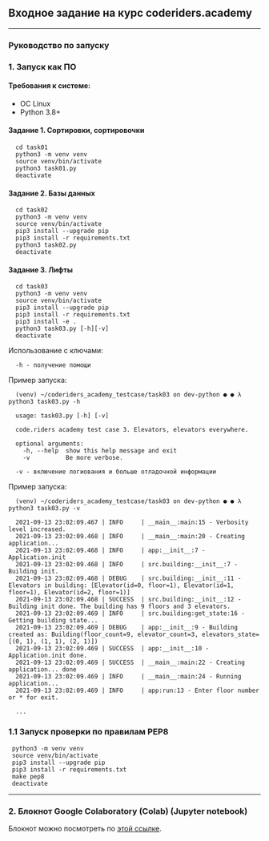 ## Входное задание на курс coderiders.academy

---

### Руководство по запуску

### 1. Запуск как ПО

#### Требования к системе: 
- ОС Linux
- Python 3.8+

#### Задание 1. Сортировки, сортировочки
```
  cd task01
  python3 -m venv venv
  source venv/bin/activate
  python3 task01.py
  deactivate
```

#### Зaдание 2. Базы данных
```
  cd task02
  python3 -m venv venv
  source venv/bin/activate
  pip3 install --upgrade pip
  pip3 install -r requirements.txt
  python3 task02.py
  deactivate
```

#### Зaдание 3. Лифты
```
  cd task03
  python3 -m venv venv
  source venv/bin/activate
  pip3 install --upgrade pip
  pip3 install -r requirements.txt
  pip3 install -e .
  python3 task03.py [-h][-v]
  deactivate
```

Использование с ключами:

```
  -h - получение помощи
```

Пример запуска:

```
  (venv) ~/coderiders_academy_testcase/task03 on dev-python ● ● λ python3 task03.py -h

  usage: task03.py [-h] [-v]

  code.riders academy test case 3. Elevators, elevators everywhere.

  optional arguments:
    -h, --help  show this help message and exit
    -v          Be more verbose.

```

```
  -v - включение логиования и больше отладочной информации
```

Пример запуска:

```
  (venv) ~/coderiders_academy_testcase/task03 on dev-python ● ● λ python3 task03.py -v

  2021-09-13 23:02:09.467 | INFO     | __main__:main:15 - Verbosity level increased.
  2021-09-13 23:02:09.468 | INFO     | __main__:main:20 - Creating application...
  2021-09-13 23:02:09.468 | INFO     | app:__init__:7 - Application.init
  2021-09-13 23:02:09.468 | INFO     | src.building:__init__:7 - Building init.
  2021-09-13 23:02:09.468 | DEBUG    | src.building:__init__:11 - Elevators in building: [Elevator(id=0, floor=1), Elevator(id=1, floor=1), Elevator(id=2, floor=1)]
  2021-09-13 23:02:09.468 | SUCCESS  | src.building:__init__:12 - Building init done. The building has 9 floors and 3 elevators.
  2021-09-13 23:02:09.469 | INFO     | src.building:get_state:16 - Getting building state...
  2021-09-13 23:02:09.469 | DEBUG    | app:__init__:9 - Building created as: Building(floor_count=9, elevator_count=3, elevators_state=[(0, 1), (1, 1), (2, 1)])
  2021-09-13 23:02:09.469 | SUCCESS  | app:__init__:10 - Application.init done.
  2021-09-13 23:02:09.469 | SUCCESS  | __main__:main:22 - Creating application... done
  2021-09-13 23:02:09.469 | INFO     | __main__:main:24 - Running application...
  2021-09-13 23:02:09.469 | INFO     | app:run:13 - Enter floor number or * for exit.

  ...

```

### 1.1 Запуск проверки по правилам PEP8

```
 python3 -m venv venv
 source venv/bin/activate
 pip3 install --upgrade pip
 pip3 install -r requirements.txt
 make pep8
 deactivate
```



---

### 2. Блокнот Google Colaboratory (Colab) (Jupyter notebook)

Блокнот можно посмотреть по [этой ссылке](https://colab.research.google.com/drive/1MlQQA1SeHE6Z4uqhooKq0AJTqYnwP09B?usp=sharing).
